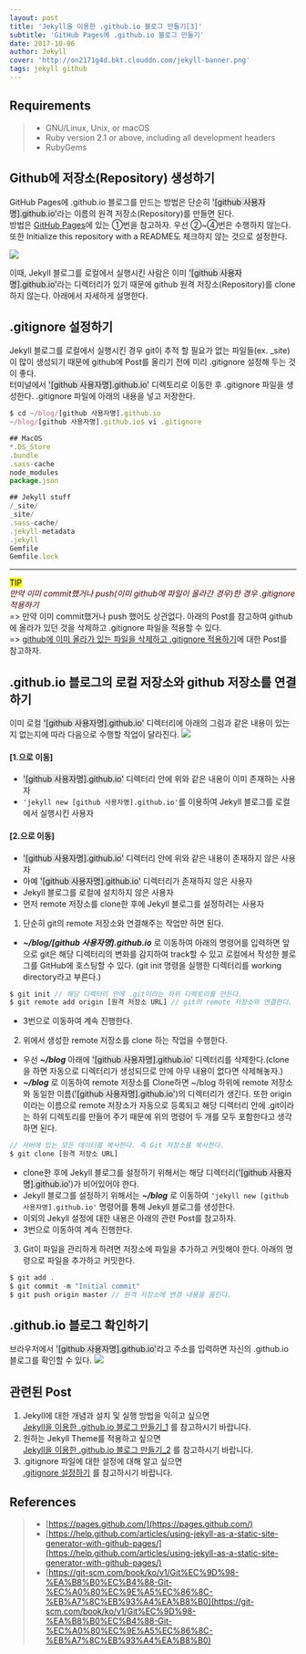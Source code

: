 ```yaml
---
layout: post
title: 'Jekyll을 이용한 .github.io 블로그 만들기[3]'
subtitle: 'GitHub Pages에 .github.io 블로그 만들기'
date: 2017-10-06
author: Jekyll
cover: 'http://on2171g4d.bkt.clouddn.com/jekyll-banner.png'
tags: jekyll github
---
```



## Requirements
> - GNU/Linux, Unix, or macOS
> - Ruby version 2.1 or above, including all development headers
> - RubyGems  


## Github에 저장소(Repository) 생성하기
GitHub Pages에 .github.io 블로그를 만드는 방법은 단순히 <span style="background-color: #e1e1e1">'[github 사용자명].github.io'</span>라는 이름의 원격 저장소(Repository)를 만들면 된다.  
방법은 [GitHub Pages](https://pages.github.com/)에 있는 ①번을 참고하자. 우선 ②~④번은 수행하지 않는다. 또한 Initialize this repository with a README도 체크하지 않는 것으로 설정한다.   

![](/images/JekyllStart3/JekyllStart3-create-repository.png)

이때, Jekyll 블로그를 로컬에서 실행시킨 사람은 이미 <span style="background-color: #e1e1e1">'[github 사용자명].github.io'</span>라는 디렉터리가 있기 때문에 github 원격 저장소(Repository)를 clone 하지 않는다.
아래에서 자세하게 설명한다.

## .gitignore 설정하기
Jekyll 블로그를 로컬에서 실행시킨 경우 git이 추적 할 필요가 없는 파일들(ex. \_site)이 많이 생성되기 때문에 github에 Post를 올리기 전에 미리 .gitignore 설정해 두는 것이 좋다.  
터미널에서 <span style="background-color: #e1e1e1">'[github 사용자명].github.io'</span> 디렉토리로 이동한 후 .gitignore 파일을 생성한다.
.gitignore 파일에 아래의 내용을 넣고 저장한다.
~~~javascript
$ cd ~/blog/[github 사용자명].github.io
~/blog/[github 사용자명].github.io$ vi .gitignore
~~~

~~~javascript
## MacOS
*.DS_Store
.bundle
.sass-cache
node_modules
package.json

## Jekyll stuff
/_site/
_site/
.sass-cache/
.jekyll-metadata
.jekyll
Gemfile
Gemfile.lock
~~~

---
<mark>TIP</mark>  
<span style="color:#4d0000">*만약 이미 commit했거나 push(이미 github에 파일이 올라간 경우)한 경우 .gitignore 적용하기*</span>  
=> 만약 이미 commit했거나 push 했어도 상관없다. 아래의 Post를 참고하여 github에 올라가 있던 것을 삭제하고 .gitignore 파일을 적용할 수 있다.  
=> [github에 이미 올라가 있는 파일을 삭제하고 .gitignore 적용하기](https://gmlwjd9405.github.io/2017/10/06/make-gitignore-file.html)에 대한 Post를 참고하자.



## .github.io 블로그의 로컬 저장소와 github 저장소를 연결하기
이미 로컬 <span style="background-color: #e1e1e1">'[github 사용자명].github.io'</span> 디렉터리에 아래의 그림과 같은 내용이 있는지 없는지에 따라 다음으로 수행할 작업이 달라진다.
  ![](/images/JekyllStart3/JekyllStart3-directory-structure.png)

#### [1.으로 이동]
- <span style="background-color: #e1e1e1">'[github 사용자명].github.io'</span> 디렉터리 안에 위와 같은 내용이 이미 존재하는 사용자
- `'jekyll new [github 사용자명].github.io'`를 이용하여 Jekyll 블로그를 로컬에서 실행시킨 사용자

#### [2.으로 이동]
- <span style="background-color: #e1e1e1">'[github 사용자명].github.io'</span> 디렉터리 안에 위와 같은 내용이 존재하지 않은 사용자
- 아예 <span style="background-color: #e1e1e1">'[github 사용자명].github.io'</span> 디렉터리가 존재하지 않은 사용자
- Jekyll 블로그를 로컬에 설치하지 않은 사용자
- 먼저 remote 저장소를 clone한 후에 Jekyll 블로그를 설정하려는 사용자

1. 단순히 git의 remote 저장소와 연결해주는 작업만 하면 된다.  
  * ***~/blog/[github 사용자명].github.io***
  로 이동하여 아래의 명령어를 입력하면 앞으로 git은 해당 디렉터리의 변화를 감지하여 track할 수 있고 로컬에서 작성한 블로그를 GitHub에 호스팅할 수 있다.
  (git init 명령을 실행한 디렉터리를 working directory라고 부른다.)
  ~~~javascript
  $ git init // 해당 디렉터리 안에 .git이라는 하위 디렉토리를 만든다.
  $ git remote add origin [원격 저장소 URL] // git의 remote 저장소와 연결한다.
  ~~~
  * 3번으로 이동하여 계속 진행한다.
2. 위에서 생성한 remote 저장소를 clone 하는 작업을 수행한다.
  * 우선 ***~/blog***
  아래에 <span style="background-color: #e1e1e1">'[github 사용자명].github.io'</span> 디렉터리를 삭제한다.(clone을 하면 자동으로 디렉터리가 생성되므로 안에 아무 내용이 없다면 삭제해놓자.)
  * ***~/blog***
  로 이동하여 remote 저장소를 Clone하면 ~/blog 하위에 remote 저장소와 동일한 이름(<span style="background-color: #e1e1e1">'[github 사용자명].github.io'</span>)의 디렉터리가 생긴다. 또한 origin이라는 이름으로 remote 저장소가 자동으로 등록되고 해당 디렉터리 안에 .git이라는 하위 디렉토리를 만들어 주기 때문에 위의 명령어 두 개를 모두 포함한다고 생각하면 된다.
  ~~~javascript
  // 서버에 있는 모든 데이터를 복사한다. 즉 Git 저장소를 복사한다.
  $ git clone [원격 저장소 URL]
  ~~~
  * clone한 후에 Jekyll 블로그를 설정하기 위해서는 해당 디렉터리(<span style="background-color: #e1e1e1">'[github 사용자명].github.io'</span>)가 비어있어야 한다.
  * Jekyll 블로그를 설정하기 위해서는 ***~/blog***
  로 이동하여 `'jekyll new [github 사용자명].github.io'` 명령어를 통해 Jekyll 블로그를 생성한다.
  * 이외의 Jekyll 설정에 대한 내용은 아래의 관련 Post를 참고하자.
  * 3번으로 이동하여 계속 진행한다.
3. Git이 파일을 관리하게 하려면 저장소에 파일을 추가하고 커밋해야 한다. 아래의 명령으로 파일을 추가하고 커밋한다.  
~~~javascript
$ git add .
$ git commit -m "Initial commit"
$ git push origin master // 원격 저장소에 변경 내용을 올린다.
~~~


## .github.io 블로그 확인하기
브라우저에서 <span style="background-color: #e1e1e1">'[github 사용자명].github.io'</span>라고 주소를 입력하면 자신의 .github.io 블로그를 확인할 수 있다.
![](/images/JekyllStart3/JekyllStart3-heejeong-blog-main.png)


## 관련된 Post
1. Jekyll에 대한 개념과 설치 및 실행 방법을 익히고 싶으면  
    [Jekyll을 이용한 .github.io 블로그 만들기_1](https://gmlwjd9405.github.io/2017/10/06/Jekyll-github.io-blog-1.html) 를 참고하시기 바랍니다.
2. 원하는 Jekyll Theme를 적용하고 싶으면  
    [Jekyll을 이용한 .github.io 블로그 만들기_2](https://gmlwjd9405.github.io/2017/10/06/Jekyll-github.io-blog-2.html) 를 참고하시기 바랍니다.
3. .gitignore 파일에 대한 설정에 대해 알고 싶으면  
    [.gitignore 설정하기](https://gmlwjd9405.github.io/2017/10/06/make-gitignore-file.html) 를 참고하시기 바랍니다.



## References
> - [https://pages.github.com/](https://pages.github.com/)
> - [https://help.github.com/articles/using-jekyll-as-a-static-site-generator-with-github-pages/](https://help.github.com/articles/using-jekyll-as-a-static-site-generator-with-github-pages/)
> - [https://git-scm.com/book/ko/v1/Git%EC%9D%98-%EA%B8%B0%EC%B4%88-Git-%EC%A0%80%EC%9E%A5%EC%86%8C-%EB%A7%8C%EB%93%A4%EA%B8%B0](https://git-scm.com/book/ko/v1/Git%EC%9D%98-%EA%B8%B0%EC%B4%88-Git-%EC%A0%80%EC%9E%A5%EC%86%8C-%EB%A7%8C%EB%93%A4%EA%B8%B0)
